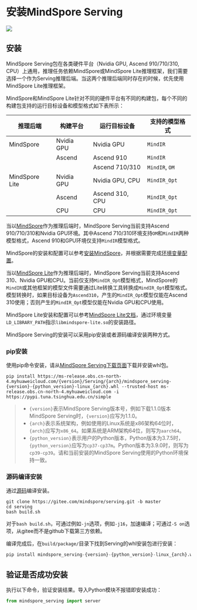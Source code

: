 # 安装MindSpore Serving

<a href="https://gitee.com/mindspore/docs/blob/r1.6/docs/serving/docs/source_zh_cn/serving_install.md" target="_blank"><img src="https://gitee.com/mindspore/docs/raw/r1.6/resource/_static/logo_source.png"></a>

## 安装

MindSpore Serving包在各类硬件平台（Nvidia GPU, Ascend 910/710/310, CPU）上通用，推理任务依赖MindSpore或MindSpore Lite推理框架，我们需要选择一个作为Serving推理后端。当这两个推理后端同时存在的时候，优先使用MindSpore Lite推理框架。

MindSpore和MindSpore Lite针对不同的硬件平台有不同的构建包，每个不同的构建包支持的运行目标设备和模型格式如下表所示：

|推理后端|构建平台|运行目标设备|支持的模型格式|
|---------| --- | --- | -------- |
|MindSpore| Nvidia GPU | Nvidia GPU | `MindIR` |
|  | Ascend | Ascend 910 | `MindIR` |
|  |  | Ascend 710/310 | `MindIR`, `OM` |
|MindSpore Lite| Nvidia GPU | Nvidia GPU, CPU | `MindIR_Opt` |
|  | Ascend | Ascend 310, CPU | `MindIR_Opt` |
|  | CPU | CPU | `MindIR_Opt` |

当以[MindSpore](https://www.mindspore.cn/)作为推理后端时，MindSpore Serving当前支持Ascend 910/710/310和Nvidia GPU环境。其中Ascend 710/310环境支持`OM`和`MindIR`两种模型格式，Ascend 910和GPU环境仅支持`MindIR`模型格式。

MindSpore的安装和配置可以参考[安装MindSpore](https://gitee.com/mindspore/mindspore#%E5%AE%89%E8%A3%85)，并根据需要完成[环境变量配置](https://gitee.com/mindspore/docs/blob/r1.6/install/mindspore_ascend_install_pip.md#%E9%85%8D%E7%BD%AE%E7%8E%AF%E5%A2%83%E5%8F%98%E9%87%8F)。

当以[MindSpore Lite](https://www.mindspore.cn/lite)作为推理后端时，MindSpore Serving当前支持Ascend 310、Nvidia GPU和CPU。当前仅支持`MindIR_Opt`模型格式，MindSpore的`MindIR`或其他框架的模型文件需要通过Lite转换工具转换成`MindIR_Opt`模型格式。模型转换时，如果目标设备为`Ascend310`，产生的`MindIR_Opt`模型仅能在Ascend 310使用；否则产生的`MindIR_Opt`模型仅能在Nvidia GPU和CPU使用。

MindSpore Lite安装和配置可以参考[MindSpore Lite文档](https://www.mindspore.cn/lite/docs/zh-CN/r1.6/index.html)，通过环境变量`LD_LIBRARY_PATH`指示`libmindspore-lite.so`的安装路径。

MindSpore Serving的安装可以采用pip安装或者源码编译安装两种方式。

### pip安装

使用pip命令安装，请从[MindSpore Serving下载页面](https://www.mindspore.cn/versions)下载并安装whl包。

 ```shell
pip install https://ms-release.obs.cn-north-4.myhuaweicloud.com/{version}/Serving/{arch}/mindspore_serving-{version}-{python_version}-linux_{arch}.whl --trusted-host ms-release.obs.cn-north-4.myhuaweicloud.com -i https://pypi.tuna.tsinghua.edu.cn/simple
```

> - `{version}`表示MindSpore Serving版本号，例如下载1.1.0版本MindSpore Serving时，`{version}`应写为1.1.0。
> - `{arch}`表示系统架构，例如使用的Linux系统是x86架构64位时，`{arch}`应写为`x86_64`。如果系统是ARM架构64位，则写为`aarch64`。
> - `{python_version}`表示用户的Python版本，Python版本为3.7.5时，`{python_version}`应写为`cp37-cp37m`。Python版本为3.9.0时，则写为`cp39-cp39`。请和当前安装的MindSpore Serving使用的Python环境保持一致。

### 源码编译安装

通过[源码](https://gitee.com/mindspore/serving)编译安装。

```shell
git clone https://gitee.com/mindspore/serving.git -b master
cd serving
bash build.sh
```

对于`bash build.sh`，可通过例如`-jn`选项，例如`-j16`，加速编译；可通过`-S on`选项，从gitee而不是github下载第三方依赖。

编译完成后，在`build/package/`目录下找到Serving的whl安装包进行安装：

```python
pip install mindspore_serving-{version}-{python_version}-linux_{arch}.whl
```

## 验证是否成功安装

执行以下命令，验证安装结果。导入Python模块不报错即安装成功：

```python
from mindspore_serving import server
```
